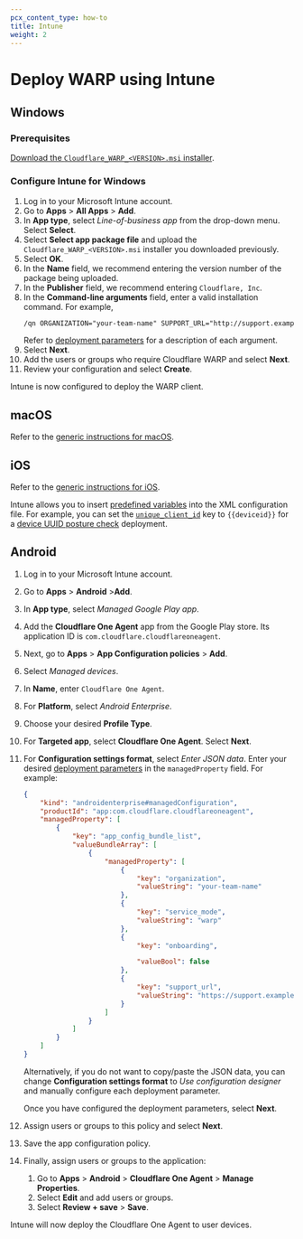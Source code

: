 ```yaml
---
pcx_content_type: how-to
title: Intune
weight: 2
---
```


# Deploy WARP using Intune

## Windows

### Prerequisites

[Download the `Cloudflare_WARP_<VERSION>.msi` installer](/cloudflare-one/connections/connect-devices/warp/download-warp/#windows).

### Configure Intune for Windows

1. Log in to your Microsoft Intune account.
2. Go to **Apps** > **All Apps** > **Add**.
3. In **App type**, select _Line-of-business app_ from the drop-down menu. Select **Select**.
4. Select **Select app package file** and upload the `Cloudflare_WARP_<VERSION>.msi` installer you downloaded previously.
5. Select **OK**.
6. In the **Name** field, we recommend entering the version number of the package being uploaded.
7. In the **Publisher** field, we recommend entering `Cloudflare, Inc`.
8. In the **Command-line arguments** field, enter a valid installation command. For example,
    ```txt
    /qn ORGANIZATION="your-team-name" SUPPORT_URL="http://support.example.com"
    ```
    Refer to [deployment parameters](/cloudflare-one/connections/connect-devices/warp/deployment/mdm-deployment/parameters/) for a description of each argument.
9. Select **Next**.
10. Add the users or groups who require Cloudflare WARP and select **Next**.
11. Review your configuration and select **Create**.

Intune is now configured to deploy the WARP client.

## macOS

Refer to the [generic instructions for macOS](/cloudflare-one/connections/connect-devices/warp/deployment/mdm-deployment/#macos).

## iOS

Refer to the [generic instructions for iOS](/cloudflare-one/connections/connect-devices/warp/deployment/mdm-deployment/#ios).

Intune allows you to insert [predefined variables](https://learn.microsoft.com/en-us/mem/intune/apps/app-configuration-policies-use-ios#tokens-used-in-the-property-list) into the XML configuration file. For example, you can set the [`unique_client_id`](/cloudflare-one/connections/connect-devices/warp/deployment/mdm-deployment/parameters/#unique_client_id) key to `{{deviceid}}` for a [device UUID posture check](/cloudflare-one/identity/devices/warp-client-checks/device-uuid/) deployment.

## Android

1. Log in to your Microsoft Intune account.
2. Go to **Apps** > **Android** >**Add**.
3. In **App type**, select _Managed Google Play app_.
4. Add the **Cloudflare One Agent** app from the Google Play store. Its application ID is `com.cloudflare.cloudflareoneagent`.
5. Next, go to **Apps** > **App Configuration policies** > **Add**.
6. Select _Managed devices_.
7. In **Name**, enter `Cloudflare One Agent`.
8. For **Platform**, select _Android Enterprise_.
9. Choose your desired  **Profile Type**.
10. For **Targeted app**, select **Cloudflare One Agent**. Select **Next**.
11. For **Configuration settings format**, select _Enter JSON data_. Enter your desired [deployment parameters](/cloudflare-one/connections/connect-devices/warp/deployment/mdm-deployment/parameters/) in the `managedProperty` field. For example:

    ```json
    {
        "kind": "androidenterprise#managedConfiguration",
        "productId": "app:com.cloudflare.cloudflareoneagent",
        "managedProperty": [
            {
                "key": "app_config_bundle_list",
                "valueBundleArray": [
                    {
                        "managedProperty": [
                            {
                                "key": "organization",
                                "valueString": "your-team-name"
                            },
                            {
                                "key": "service_mode",
                                "valueString": "warp"
                            },
                            {
                                "key": "onboarding",

                                "valueBool": false
                            },
                            {
                                "key": "support_url",
                                "valueString": "https://support.example.com/"
                            }
                        ]
                    }
                ]
            }
        ]
    }
    ```

    Alternatively, if you do not want to copy/paste the JSON data, you can change **Configuration settings format** to _Use configuration designer_ and manually configure each deployment parameter.

    Once you have configured the deployment parameters, select **Next**.

12. Assign users or groups to this policy and select **Next**.
13. Save the app configuration policy.
14. Finally, assign users or groups to the application:
    1. Go to **Apps** > **Android** > **Cloudflare One Agent** > **Manage Properties**.
    2. Select **Edit** and add users or groups.
    3. Select **Review + save** > **Save**.

Intune will now deploy the Cloudflare One Agent to user devices.
